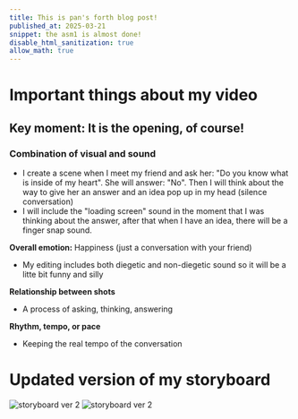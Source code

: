 ```yaml
---
title: This is pan's forth blog post!
published_at: 2025-03-21
snippet: the asm1 is almost done!
disable_html_sanitization: true
allow_math: true
---
```


# Important things about my video

## Key moment: It is the opening, of course!

### Combination of visual and sound

- I create a scene when I meet my friend and ask her: "Do you know what is inside of my heart". She will answer: "No". Then I will think about the way to give her an answer and an idea pop up in my head (silence conversation)
- I will include the "loading screen" sound in the moment that I was thinking about the answer, after that when I have an idea, there will be a finger snap sound.

**Overall emotion:** Happiness (just a conversation with your friend)
- My editing includes both diegetic and non-diegetic sound so it will be a litte bit funny and silly

**Relationship between shots**
- A process of asking, thinking, answering

**Rhythm, tempo, or pace**
- Keeping the real tempo of the conversation

# Updated version of my storyboard

![storyboard ver 2](storyboardver2/IMG_0119.JPG)
![storyboard ver 2](storyboardver2/IMG_0118.JPG)